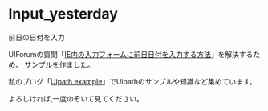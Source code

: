 # Input_yesterday
前日の日付を入力

UIForumの質問「[IE内の入力フォームに前日日付を入力する方法](https://forum.uipath.com/t/ie/145302)」を解決するため、
サンプルを作ました。

私のブログ「[Uipath example](https://www.uipath-example.com/)」でUipathのサンプルや知識など集めています。

よろしければ,一度のぞいて見てください。
